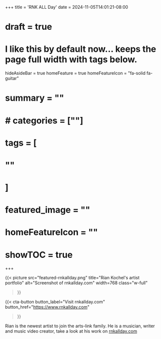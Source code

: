 +++
title = 'RNK ALL Day'
date = 2024-11-05T14:01:21-08:00
# draft = true
# I like this by default now... keeps the page full width with tags below.
hideAsideBar = true
homeFeature = true
homeFeatureIcon = "fa-solid fa-guitar"
# summary = ""
# # categories = [""]
# tags = [
  # ""
  # ]
# featured_image = ""
# homeFeatureIcon = ""
# showTOC = true
+++

{{< picture 
  src="featured-rnkallday.png"
  title="Rian Kochel's artist portfolio"
  alt="Screenshot of rnkallday.com"
  width=768
  class="w-full" 
>}}


{{< cta-button 
  button_label="Visit rnkallday.com" 
  button_href="https://www.rnkallday.com" 
 >}}
<!--more-->

Rian is the newest artist to join the arts-link family. He is a musician, writer and music video creator, take a look at his work on [rnkallday.com](https://www.rnkallday.com/)